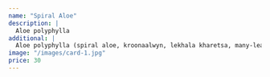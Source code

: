 ```yaml
---
name: "Spiral Aloe"
description: |
  Aloe polyphylla
additional: |
  Aloe polyphylla (spiral aloe, kroonaalwyn, lekhala kharetsa, many-leaved aloe) is a species of flowering plant in the genus Aloe that is endemic to the Kingdom of Lesotho in the Drakensberg mountains. An evergreen succulent perennial, it is well known for its strikingly symmetrical, five-pointed spiral growth habit.
image: "/images/card-1.jpg"
price: 30
---
```

